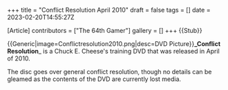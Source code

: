 +++
title = "Conflict Resolution April 2010"
draft = false
tags = []
date = 2023-02-20T14:55:27Z

[Article]
contributors = ["The 64th Gamer"]
gallery = []
+++
{{Stub}}

{{Generic|image=Conflictresolution2010.png|desc=DVD Picture}}**_Conflict Resolution**_ is a Chuck E. Cheese's training DVD that was released in April of 2010.

The disc goes over general conflict resolution, though no details can be gleamed as the contents of the DVD are currently lost media.